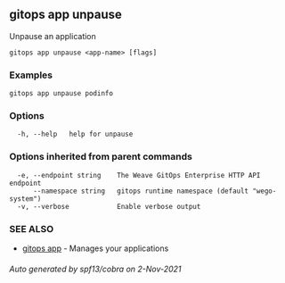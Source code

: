 ## gitops app unpause

Unpause an application

```
gitops app unpause <app-name> [flags]
```

### Examples

```
gitops app unpause podinfo
```

### Options

```
  -h, --help   help for unpause
```

### Options inherited from parent commands

```
  -e, --endpoint string    The Weave GitOps Enterprise HTTP API endpoint
      --namespace string   gitops runtime namespace (default "wego-system")
  -v, --verbose            Enable verbose output
```

### SEE ALSO

* [gitops app](gitops_app.md)	 - Manages your applications

###### Auto generated by spf13/cobra on 2-Nov-2021
